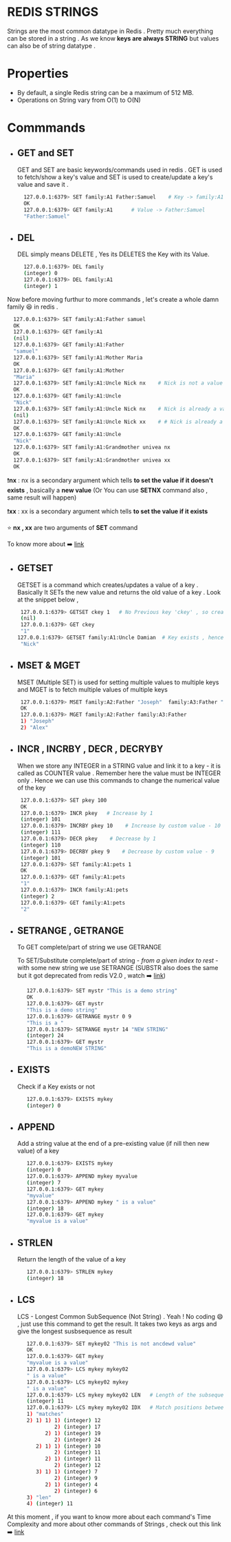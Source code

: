 # REDIS STRINGS
Strings are the most common datatype in Redis . Pretty much everything can be stored in a string . As we know **keys are always STRING** but values can also be of string datatype .

# Properties
 - By default, a single Redis string can be a maximum of 512 MB.
 - Operations on String vary from O(1) to O(N)

# Commmands

  - ## GET and SET
    GET and SET are basic keywords/commands used in redis . GET is used to fetch/show a key's value and SET is used to create/update a key's value and save it .
    
    ```bash
      127.0.0.1:6379> SET family:A1 Father:Samuel    # Key -> family:A1
      OK
      127.0.0.1:6379> GET family:A1      # Value -> Father:Samuel
      "Father:Samuel"
    ```
  - ## DEL
    DEL simply means DELETE , Yes its DELETES the Key with its Value.

    ```bash
      127.0.0.1:6379> DEL family
      (integer) 0
      127.0.0.1:6379> DEL family:A1
      (integer) 1
    ```
 Now before moving furthur to more commands , let's create a whole damn family 😆 in redis .

 ```bash
   127.0.0.1:6379> SET family:A1:Father samuel
   OK
   127.0.0.1:6379> GET family:A1
   (nil)
   127.0.0.1:6379> GET family:A1:Father
   "samuel"
   127.0.0.1:6379> SET family:A1:Mother Maria
   OK
   127.0.0.1:6379> GET family:A1:Mother
   "Maria"
   127.0.0.1:6379> SET family:A1:Uncle Nick nx    # Nick is not a value
   OK
   127.0.0.1:6379> GET family:A1:Uncle
   "Nick"
   127.0.0.1:6379> SET family:A1:Uncle Nick nx    # Nick is already a value
   (nil)
   127.0.0.1:6379> SET family:A1:Uncle Nick xx    # # Nick is already a value
   OK
   127.0.0.1:6379> GET family:A1:Uncle
   "Nick"
   127.0.0.1:6379> SET family:A1:Grandmother univea nx
   OK
   127.0.0.1:6379> SET family:A1:Grandmother univea xx
   OK

 ```
❗**nx** : nx is a secondary argument which tells **to set the value if it doesn't exists** , basically a **new value**
            (Or You can use **SETNX** command also , same result will happen)

❗**xx** : xx is a secondary argument which tells **to set the value if it exists**

⭐ **nx , xx** are two arguments of **SET** command

To know more about ➡️ [link](https://redis.io/docs/latest/commands/set/)

  - ## GETSET
    GETSET is a command which creates/updates a value of a key . Basically It SETs the new value and returns the old value of a key . Look at the snippet below ,
    
    ```bash
     127.0.0.1:6379> GETSET ckey 1   # No Previous key 'ckey' , so creating new and returning 'nil'
     (nil)
     127.0.0.1:6379> GET ckey
     "1"
    127.0.0.1:6379> GETSET family:A1:Uncle Damian  # Key exists , hence old value returned
     "Nick"
    ```
  - ## MSET & MGET
    MSET (Multiple SET) is used for setting multiple values to multiple keys and MGET is to fetch multiple values of multiple keys

    ```bash
     127.0.0.1:6379> MSET family:A2:Father "Joseph"  family:A3:Father "Alex"
     OK
     127.0.0.1:6379> MGET family:A2:Father family:A3:Father
     1) "Joseph"
     2) "Alex"
    ```
  - ## INCR , INCRBY , DECR , DECRYBY
    When we store any INTEGER in a STRING value and link it to a key - it is called as COUNTER value . Remember here the value must be INTEGER only . Hence we can use this commands to change the numerical value of the key
    
    ```bash
     127.0.0.1:6379> SET pkey 100
     OK
     127.0.0.1:6379> INCR pkey   # Increase by 1
     (integer) 101
     127.0.0.1:6379> INCRBY pkey 10    # Increase by custom value - 10
     (integer) 111
     127.0.0.1:6379> DECR pkey    # Decrease by 1
     (integer) 110
     127.0.0.1:6379> DECRBY pkey 9    # Decrease by custom value - 9
     (integer) 101
     127.0.0.1:6379> SET family:A1:pets 1
     OK
     127.0.0.1:6379> GET family:A1:pets
     "1"
     127.0.0.1:6379> INCR family:A1:pets
     (integer) 2
     127.0.0.1:6379> GET family:A1:pets
     "2"
    ```
  - ## SETRANGE , GETRANGE
    To GET complete/part of string we use GETRANGE

    To SET/Substitute complete/part of string - _from a given index to rest_ - with some new string we use SETRANGE (SUBSTR also does the same but it got deprecated from redis V2.0 , watch ➡️ [link](https://redis.io/docs/latest/commands/substr/))

    ```bash
       127.0.0.1:6379> SET mystr "This is a demo string"
       OK
       127.0.0.1:6379> GET mystr
       "This is a demo string"
       127.0.0.1:6379> GETRANGE mystr 0 9
       "This is a "
       127.0.0.1:6379> SETRANGE mystr 14 "NEW STRING"
       (integer) 24
       127.0.0.1:6379> GET mystr
       "This is a demoNEW STRING"
    ```
  - ## EXISTS
    Check if a Key exists or not

    ```bash
       127.0.0.1:6379> EXISTS mykey
       (integer) 0
    ```
  - ## APPEND
    Add a string value at the end of a pre-existing value (if nill then new value) of a key

    ```bash
       127.0.0.1:6379> EXISTS mykey
       (integer) 0
       127.0.0.1:6379> APPEND mykey myvalue
       (integer) 7
       127.0.0.1:6379> GET mykey
       "myvalue"
       127.0.0.1:6379> APPEND mykey " is a value"
       (integer) 18
       127.0.0.1:6379> GET mykey
       "myvalue is a value"
    ```
  - ## STRLEN
    Return the length of the value of a key

    ```bash
       127.0.0.1:6379> STRLEN mykey
       (integer) 18
    ```
  - ## LCS
    LCS - Longest Common SubSequence (Not String) . Yeah ! No coding 😄 , just use this command to get the result.
    It takes two keys as args and give the longest susbsequence as result

    ```bash
       127.0.0.1:6379> SET mykey02 "This is not ancdewd value"
       OK
       127.0.0.1:6379> GET mykey
       "myvalue is a value"
       127.0.0.1:6379> LCS mykey mykey02
       " is a value"
       127.0.0.1:6379> LCS mykey02 mykey
       " is a value"
       127.0.0.1:6379> LCS mykey mykey02 LEN   # Length of the subsequence
       (integer) 11
       127.0.0.1:6379> LCS mykey mykey02 IDX   # Match positions between two strings
       1) "matches"
       2) 1) 1) 1) (integer) 12
                2) (integer) 17
             2) 1) (integer) 19
                2) (integer) 24
          2) 1) 1) (integer) 10
                2) (integer) 11
             2) 1) (integer) 11
                2) (integer) 12
          3) 1) 1) (integer) 7
                2) (integer) 9
             2) 1) (integer) 4
                2) (integer) 6
       3) "len"
       4) (integer) 11
    ```
At this moment , if you want to know more about each command's Time Complexity and more about other commands of Strings ,
check out this link ➡️ [link](https://redis.io/docs/latest/commands/?group=string)



